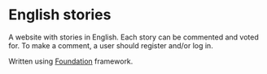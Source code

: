 # English stories
A website with stories in English. Each story can be commented and voted for. To make a comment, a user should register and/or log in.

Written using <a href="https://get.foundation/">Foundation</a> framework.
